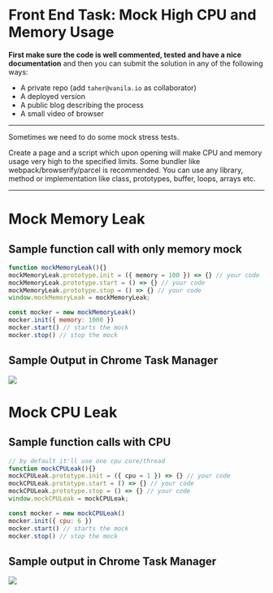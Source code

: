 # Front End Task: Mock High CPU and Memory Usage

**First make sure the code is well commented, tested and have a nice documentation** and then you can submit the solution in any of the following ways:

- A private repo (add `taher@vanila.io` as collaborator)
- A deployed version
- A public blog describing the process
- A small video of browser

---

Sometimes we need to do some mock stress tests. 

Create a page and a script which upon opening will make CPU and memory usage very high to the specified limits. Some bundler like webpack/browserify/parcel is recommended. You can use any library, method or implementation like class, prototypes, buffer, loops, arrays etc.

---
# Mock Memory Leak
## Sample function call with only memory mock
```js
function mockMemoryLeak(){}
mockMemoryLeak.prototype.init = ({ memory = 100 }) => {} // your code
mockMemoryLeak.prototype.start = () => {} // your code
mockMemoryLeak.prototype.stop = () => {} // your code
window.mockMemoryLeak = mockMemoryLeak;

const mocker = new mockMemoryLeak()
mocker.init({ memory: 1000 })
mocker.start() // starts the mock
mocker.stop() // stop the mock
```

## Sample Output in Chrome Task Manager
![](http://i.imgur.com/lrcgyoD.png)

# Mock CPU Leak

## Sample function calls with CPU
```js
// by default it'll use one cpu core/thread
function mockCPULeak(){}
mockCPULeak.prototype.init = ({ cpu = 1 }) => {} // your code
mockCPULeak.prototype.start = () => {} // your code
mockCPULeak.prototype.stop = () => {} // your code
window.mockCPULeak = mockCPULeak;

const mocker = new mockCPULeak()
mocker.init({ cpu: 6 })
mocker.start() // starts the mock
mocker.stop() // stop the mock
```

## Sample output in Chrome Task Manager
![](http://i.imgur.com/beDqpb6.png)
